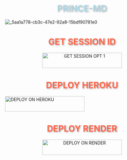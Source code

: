   <h1 align="center" style="color: #ADD8E6; text-shadow: 2px 2px 4px rgba(0,0,0,0.3); animation: glow 2s infinite alternate;">PRINCE-MD </h1>

  ![_5aa1a778-cb3c-47e2-92a8-15bdf90781e0](https://github.com/user-attachments/assets/efccd0f9-9345-4d03-bcfe-9e56e67ffc55)





 
 
 
 
 
 
 
 
 
   <h1 align="center" style="color: FF6347; text-shadow: 2px 2px 4px rgba(0,0,0,0.3); animation: glow 2s infinite alternate;">GET SESSION ID </h1>
   
<p align="center">
  <a href="https://www.ibrahimadams.site/scanner">
    <img title="GET SESSION OPT 1" src="https://img.shields.io/badge/_GET_SESSION-000000?style=for-the-badge&logo=render&logoColor=blue&color=white" width="260" height="50"/>
  </a>

  
   <h1 align="center" style="color: FF6347; text-shadow: 2px 2px 4px rgba(0,0,0,0.3); animation: glow 2s infinite alternate;">DEPLOY HEROKU </h1>
  <a href="https://www.ibrahimadams.site/Deploy">
    <img title="DEPLOY ON HEROKU" src="https://img.shields.io/badge/🚀_DEPLOY_ON_HEROKU-000000?style=for-the-badge&logo=heroku&logoColor=white&color=FF00FF" width="260" height="50"/>
  </a>
</p>

   <h1 align="center" style="color: FF6347; text-shadow: 2px 2px 4px rgba(0,0,0,0.3); animation: glow 2s infinite alternate;">DEPLOY RENDER </h1>
<p align="center">
  <a href="https://render.com">
    <img title="DEPLOY ON RENDER" src="https://img.shields.io/badge/⚡_DEPLOY_ON_RENDER-000000?style=for-the-badge&logo=render&logoColor=green&color=61DAFB" width="260" height="50"/>
  </a>
  




 
  
  
  
   
 
